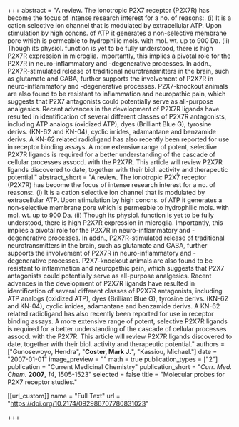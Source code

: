 +++
abstract = "A review.  The ionotropic P2X7 receptor (P2X7R) has become the focus of intense research interest for a no. of reasons:.  (i) It is a cation selective ion channel that is modulated by extracellular ATP.  Upon stimulation by high concns. of ATP it generates a non-selective membrane pore which is permeable to hydrophilic mols. with mol. wt. up to 900 Da.  (ii) Though its physiol. function is yet to be fully understood, there is high P2X7R expression in microglia.  Importantly, this implies a pivotal role for the P2X7R in neuro-inflammatory and -degenerative processes.  In addn., P2X7R-stimulated release of traditional neurotransmitters in the brain, such as glutamate and GABA, further supports the involvement of P2X7R in neuro-inflammatory and -degenerative processes.  P2X7-knockout animals are also found to be resistant to inflammation and neuropathic pain, which suggests that P2X7 antagonists could potentially serve as all-purpose analgesics.  Recent advances in the development of P2X7R ligands have resulted in identification of several different classes of P2X7R antagonists, including ATP analogs (oxidized ATP), dyes (Brilliant Blue G), tyrosine derivs. (KN-62 and KN-04), cyclic imides, adamantane and benzamide derivs.  A KN-62 related radioligand has also recently been reported for use in receptor binding assays.  A more extensive range of potent, selective P2X7R ligands is required for a better understanding of the cascade of cellular processes assocd. with the P2X7R.  This article will review P2X7R ligands discovered to date, together with their biol. activity and therapeutic potential."
abstract_short = "A review.  The ionotropic P2X7 receptor (P2X7R) has become the focus of intense research interest for a no. of reasons:.  (i) It is a cation selective ion channel that is modulated by extracellular ATP.  Upon stimulation by high concns. of ATP it generates a non-selective membrane pore which is permeable to hydrophilic mols. with mol. wt. up to 900 Da.  (ii) Though its physiol. function is yet to be fully understood, there is high P2X7R expression in microglia.  Importantly, this implies a pivotal role for the P2X7R in neuro-inflammatory and -degenerative processes.  In addn., P2X7R-stimulated release of traditional neurotransmitters in the brain, such as glutamate and GABA, further supports the involvement of P2X7R in neuro-inflammatory and -degenerative processes.  P2X7-knockout animals are also found to be resistant to inflammation and neuropathic pain, which suggests that P2X7 antagonists could potentially serve as all-purpose analgesics.  Recent advances in the development of P2X7R ligands have resulted in identification of several different classes of P2X7R antagonists, including ATP analogs (oxidized ATP), dyes (Brilliant Blue G), tyrosine derivs. (KN-62 and KN-04), cyclic imides, adamantane and benzamide derivs.  A KN-62 related radioligand has also recently been reported for use in receptor binding assays.  A more extensive range of potent, selective P2X7R ligands is required for a better understanding of the cascade of cellular processes assocd. with the P2X7R.  This article will review P2X7R ligands discovered to date, together with their biol. activity and therapeutic potential."
authors = ["Gunosewoyo, Hendra", "**Coster, Mark J.**", "Kassiou, Michael."]
date = "2007-01-01"
image_preview = ""
math = true
publication_types = ["2"]
publication = "Current Medicinal Chemistry"
publication_short = "_Curr. Med. Chem._ **2007**, _14_, 1505-1523"
selected = false
title = "Molecular probes for P2X7 receptor studies."

[[url_custom]]
  name = "Full Text"
  url = "https://doi.org/10.2174/092986707780831023"


+++
